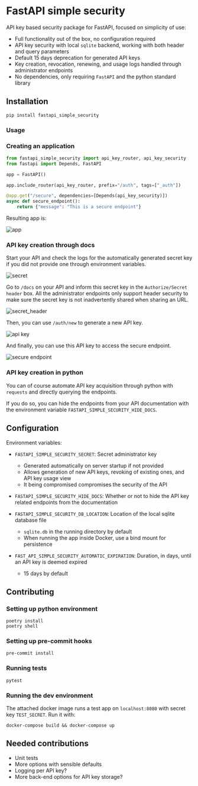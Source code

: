 # FastAPI simple security

API key based security package for FastAPI, focused on simplicity of use:

- Full functionality out of the box, no configuration required
- API key security with local `sqlite` backend, working with both header and query parameters
- Default 15 days deprecation for generated API keys
- Key creation, revocation, renewing, and usage logs handled through administrator endpoints
- No dependencies, only requiring `FastAPI` and the python standard library

## Installation

`pip install fastapi_simple_security`

### Usage

### Creating an application

```python
from fastapi_simple_security import api_key_router, api_key_security
from fastapi import Depends, FastAPI

app = FastAPI()

app.include_router(api_key_router, prefix="/auth", tags=["_auth"])

@app.get("/secure", dependencies=[Depends(api_key_security)])
async def secure_endpoint():
    return {"message": "This is a secure endpoint"}
```

Resulting app is:

![app](images/auth_endpoints.png)

### API key creation through docs

Start your API and check the logs for the automatically generated secret key if you did not provide one through
environment variables.

![secret](images/secret.png)

Go to `/docs` on your API and inform this secret key in the `Authorize/Secret header` box.
All the administrator endpoints only support header security to make sure the secret key is not inadvertently
shared when sharing an URL.

![secret_header](images/secret_header.png)

Then, you can use `/auth/new` to generate a new API key.

![api key](images/new_api_key.png)

And finally, you can use this API key to access the secure endpoint.

![secure endpoint](images/secure_endpoint.png)

### API key creation in python

You can of course automate API key acquisition through python with `requests` and directly querying the endpoints.

If you do so, you can hide the endpoints from your API documentation with the environment variable
`FASTAPI_SIMPLE_SECURITY_HIDE_DOCS`.

## Configuration

Environment variables:

- `FASTAPI_SIMPLE_SECURITY_SECRET`: Secret administrator key

    - Generated automatically on server startup if not provided
    - Allows generation of new API keys, revoking of existing ones, and API key usage view
    - It being compromised compromises the security of the API

- `FASTAPI_SIMPLE_SECURITY_HIDE_DOCS`: Whether or not to hide the API key related endpoints from the documentation
- `FASTAPI_SIMPLE_SECURITY_DB_LOCATION`: Location of the local sqlite database file
    - `sqlite.db` in the running directory by default
    - When running the app inside Docker, use a bind mount for persistence
- `FAST_API_SIMPLE_SECURITY_AUTOMATIC_EXPIRATION`: Duration, in days, until an API key is deemed expired
    - 15 days by default

## Contributing

### Setting up python environment

```shell script
poetry install
poetry shell
```

### Setting up pre-commit hooks

```shell script
pre-commit install
```

### Running tests

```shell script
pytest
```

### Running the dev environment

The attached docker image runs a test app on `localhost:8080` with secret key `TEST_SECRET`. Run it with:

```shell script
docker-compose build && docker-compose up
```

## Needed contributions

- Unit tests
- More options with sensible defaults
- Logging per API key?
- More back-end options for API key storage?
